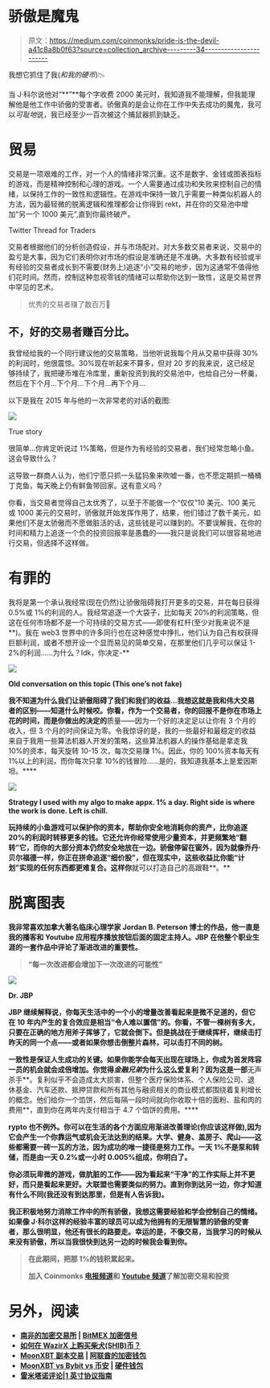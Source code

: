 # 骄傲是魔鬼

> 原文：<https://medium.com/coinmonks/pride-is-the-devil-a41c8a8b0f63?source=collection_archive---------34----------------------->

我想它抓住了我(*和我的硬币*)📉

当 J·科尔说他对“**”**每个字收费 2000 美元时，我知道我不能理解，但我能理解他是他工作中骄傲的受害者。骄傲真的是会让你在工作中失去成功的魔鬼，我可以*可耻地*说，我已经至少一百次被这个捕鼠器抓到缺乏。

# 贸易

交易是一项艰难的工作，对一个人的情绪非常沉重。这不是数字、金钱或图表指标的游戏，而是精神控制和心理的游戏。一个人需要通过成功和失败来控制自己的情绪，以保持工作的一致性和逻辑性。在游戏中保持一致几乎需要一种类似机器人的方法，因为最轻微的脱离逻辑和推理都会让你得到 rekt，并在你的交易池中增加“另一个 1000 美元”,直到你最终破产。

Twitter Thread for Traders

交易者根据他们的分析创造假设，并与市场配对。对大多数交易者来说，交易中的盈亏是大事，因为它们表明你对市场的假设是准确还是不准确。大多数有经验或半有经验的交易者成长到不需要(财务上)追逐“小”交易的地步，因为这通常不值得他们花时间。然而，控制这种忽视零钱的情绪可以帮助你达到一致性，这是交易世界中罕见的艺术。

> 优秀的交易者赚了数百万💸

## 不，好的交易者赚百分比。

我曾经给我的一个同行建议他的交易策略，当他听说我每个月从交易中获得 30%的利润时，他很震惊。30%现在听起来不算多，但对 20 岁的我来说，这已经足够持续了，我把硬币堆在冷库里，重新投资到我的交易池中，也给自己分一杯羹，然后在下个月…下个月…下个月…再下个月…

以下是我在 2015 年与他的一次非常老的对话的截图:

![](img/929ae9776909c99f657c93dea941a2bc.png)

True story

很简单…你肯定听说过 1%策略，但是作为有经验的交易者，我们经常忽略小鱼。这会导致什么？

这导致一群商人认为，他们宁愿只抓一头猛犸象来吹嘘一番，也不愿定期抓一桶桶丁克鱼，每天晚上仍有鲜鱼带回家。这有意义吗？

你看，当交易者觉得自己太优秀了，以至于不能做一个“仅仅”10 美元、100 美元或 1000 美元的交易时，骄傲就开始发挥作用了，结果，他们错过了数千美元，如果他们不是太骄傲而不愿做脏活的话，这些钱是可以赚到的。不要误解我，在你的时间和精力上追逐一个负的投资回报率是愚蠢的——我只是说我们可以很容易地进行交易，但选择不这样做。

# 有罪的

我将是第一个承认我经常(现在仍然)让骄傲阻碍我打开更多的交易，并在每日获得 0.5%或 1%的利润的人。我经常追逐一个大袋子，比如每天 20%的利润策略，但这在任何市场都不是一个可持续的交易方式——即使有杠杆(至少对我来说不是**)。我在 web3 世界中的许多同行也在这种感觉中挣扎，他们认为自己有权获得巨额利润，或者不想开设一个显而易见的简单交易，在那里他们几乎可以保证 1-2%的利润……为什么？Idk，你决定-**

**![](img/f89cf22527dac123bc48e41e8c71738e.png)**

**Old conversation on this topic (This one’s not fake)**

**我不知道为什么我们让骄傲阻碍了我们和我们的收益…我想这就是我和伟大交易者的区别——知道什么时候咬。你看，作为一个交易者，你的回报不是你在市场上花的时间，而是你做出的决定的**质量——因为一个好的决定足以让你有 3 个月的收入，但 3 个月的时间保证为零。令我惊讶的是，我的一些最好和最稳定的收益来自于我用一些算法机器人开发的策略，这些算法机器人的操作基础是拿走我 10%的资本，每天旋转 10-15 次，每次交易赚 1%。因此，你的 100%资本每天有 1%以上的利润，而你每次只拿 10%的钱冒险……是的，我知道我基本上是爱因斯坦。****

**![](img/322d12b79c4a3c894e39a8042d83bb85.png)**

**Strategy I used with my algo to make appx. 1% a day. Right side is where the work is done. Left is chill.**

**玩持续的小鱼游戏可以保护你的资本，帮助你安全地消耗你的资产，比你追逐 20%的利润时转移更多的钱。它还允许你经常使用少量资本，并更频繁地“翻转”它，而你的大部分资本仍然安全地放在一边。骄傲停留在窗外，因为就像乔丹·贝尔福德一样，你正在拼命追逐“细价股”，但在现实中，这些收益比你能“计划”实现的任何东西都更难复合。这样你**就可以打造自己的高跟鞋**。**

# ****脱离图表****

**我非常喜欢加拿大著名临床心理学家 Jordan B. Peterson 博士的作品，他一直是我的播客和 Youtube 应用程序播放按钮后面的固定主持人。JBP 在他整个职业生涯的一套作品中评论了渐进改进的重要性。**

> **“每一次改进都会增加下一次改进的可能性”**

**![](img/bd97b89404b8cfb79d9a79db8910e6d5.png)**

**Dr. JBP**

**JBP 继续解释说，你每天生活中的一个小的增量改善看起来是微不足道的，但它在 10 年内产生的复合效应是相当“令人难以置信”的。你看，不管一棵树有多大，只要在正确的地方用斧子挥够了，它就会倒下。但是挑战在于继续挥杆，继续击打昨天的同一个点——或者如果你想击倒整片森林，可以击打不同的树。**

**一致性是保证人生成功的关键。如果你能学会每天出现在球场上，你成为首发阵容一员的机会就会成倍增加。你觉得*金融兄弟*为什么这么爱复利？因为这是一部**无声杀手**。复利似乎不会造成太大损害，但整个医疗保险体系、个人保险公司、退休基金、汽车还款、抵押贷款和所有其他与融资相关的商业模式都围绕着复利增长的概念。他们给你一个馅饼，然后每隔一段时间就向你收取十倍的面粉、盐和肉的费用**，直到你在两年内支付相当于 4.7 个馅饼的费用。****

**rypto 也不例外。你可以在生活的各个方面应用渐进改善理论(你应该这样做),因为它会产生一个你靠运气或机会无法达到的结果。大学、健身、盖房子、爬山——这些都需要一砖一瓦的方法，因为成功的唯一捷径是努力工作。一天 1%不是泵和转储，而是由一天 0.2%或一小时 0.005%组成，你明白了。**

**你必须玩卑微的游戏，做肮脏的工作——因为看起来“干净”的工作实际上并不更好，而只是看起来更好。大联盟也需要类似的努力。直到你到达另一边，你才知道有什么不同(我还没有到达那里，但是有人告诉我)。**

**我正积极地努力消除工作中的所有骄傲，我想这需要经验和学会控制自己的情绪。如果像 J·科尔这样的经验丰富的球员可以成为他拥有的无限智慧的骄傲的受害者，那么很明显，他还有很长的路要走。幸运的是，不像交易，当我学习的时候从来没有骄傲，所以当我很快到达另一边的时候我会看到你。**

> **在此期间，把那 1%的钱积累起来。**
> 
> **加入 Coinmonks [电报频道](https://t.me/coincodecap)和 [Youtube 频道](https://www.youtube.com/c/coinmonks/videos)了解加密交易和投资**

# **另外，阅读**

*   **[南非的加密交易所](https://coincodecap.com/crypto-exchanges-in-south-africa) | [BitMEX 加密信号](https://coincodecap.com/bitmex-crypto-signals)**
*   **[如何在 WazirX 上购买柴犬(SHIB)币？](https://coincodecap.com/buy-shiba-wazirx)**
*   **[MoonXBT 副本交易](https://coincodecap.com/moonxbt-copy-trading) | [阿联酋的加密钱包](https://coincodecap.com/crypto-wallets-in-uae)**
*   **[MoonXBT vs Bybit vs 币安](https://coincodecap.com/bybit-binance-moonxbt) | [硬件钱包](/coinmonks/hardware-wallets-dfa1211730c6)**
*   **[雷米塔诺评论](https://coincodecap.com/remitano-review)|[1 英寸协议指南](https://coincodecap.com/1inch)**